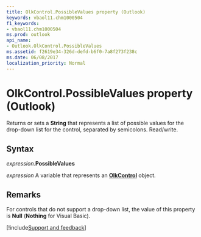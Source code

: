 ```yaml
---
title: OlkControl.PossibleValues property (Outlook)
keywords: vbaol11.chm1000504
f1_keywords:
- vbaol11.chm1000504
ms.prod: outlook
api_name:
- Outlook.OlkControl.PossibleValues
ms.assetid: f2619e34-326d-defd-b6f0-7a8f273f238c
ms.date: 06/08/2017
localization_priority: Normal
---
```



# OlkControl.PossibleValues property (Outlook)

Returns or sets a **String** that represents a list of possible values for the drop-down list for the control, separated by semicolons. Read/write.


## Syntax

_expression_.**PossibleValues**

_expression_ A variable that represents an **[OlkControl](Outlook.olkcontrol.md)** object.


## Remarks

For controls that do not support a drop-down list, the value of this property is **Null** (**Nothing** for Visual Basic).




[!include[Support and feedback](~/includes/feedback-boilerplate.md)]